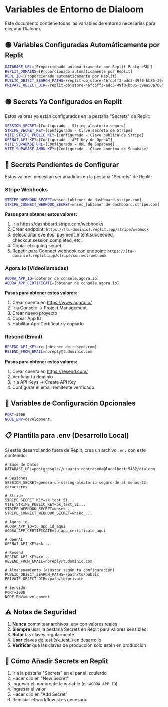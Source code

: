 # Variables de Entorno de Dialoom

Este documento contiene todas las variables de entorno necesarias para ejecutar Dialoom.

## 🟢 Variables Configuradas Automáticamente por Replit

```bash
DATABASE_URL=[Proporcionado automáticamente por Replit PostgreSQL]
REPLIT_DOMAINS=[Proporcionado automáticamente por Replit]
REPL_ID=[Proporcionado automáticamente por Replit]
PUBLIC_OBJECT_SEARCH_PATHS=/replit-objstore-46fcbff3-adc5-49f0-bb85-39ea50a708d7/public
PRIVATE_OBJECT_DIR=/replit-objstore-46fcbff3-adc5-49f0-bb85-39ea50a708d7/.private
```

## 🟢 Secrets Ya Configurados en Replit

Estos valores ya están configurados en la pestaña "Secrets" de Replit:

```bash
SESSION_SECRET=[Configurado - String aleatorio seguro]
STRIPE_SECRET_KEY=[Configurado - Clave secreta de Stripe]
VITE_STRIPE_PUBLIC_KEY=[Configurado - Clave pública de Stripe]
OPENAI_API_KEY=[Configurado - API Key de OpenAI]
VITE_SUPABASE_URL=[Configurado - URL de Supabase]
VITE_SUPABASE_ANON_KEY=[Configurado - Clave anónima de Supabase]
```

## 🔴 Secrets Pendientes de Configurar

Estos valores necesitan ser añadidos en la pestaña "Secrets" de Replit:

### Stripe Webhooks
```bash
STRIPE_WEBHOOK_SECRET=whsec_[obtener de dashboard.stripe.com]
STRIPE_CONNECT_WEBHOOK_SECRET=whsec_[obtener de dashboard.stripe.com]
```

**Pasos para obtener estos valores:**
1. Ir a https://dashboard.stripe.com/webhooks
2. Crear endpoint: `https://[tu-dominio].replit.app/stripe/webhook`
3. Seleccionar eventos: payment_intent.succeeded, checkout.session.completed, etc.
4. Copiar el signing secret
5. Repetir para Connect webhook con endpoint: `https://[tu-dominio].replit.app/stripe/connect-webhook`

### Agora.io (Videollamadas)
```bash
AGORA_APP_ID=[obtener de console.agora.io]
AGORA_APP_CERTIFICATE=[obtener de console.agora.io]
```

**Pasos para obtener estos valores:**
1. Crear cuenta en https://www.agora.io/
2. Ir a Console → Project Management
3. Crear nuevo proyecto
4. Copiar App ID
5. Habilitar App Certificate y copiarlo

### Resend (Email)
```bash
RESEND_API_KEY=re_[obtener de resend.com]
RESEND_FROM_EMAIL=noreply@tudominio.com
```

**Pasos para obtener estos valores:**
1. Crear cuenta en https://resend.com/
2. Verificar tu dominio
3. Ir a API Keys → Create API Key
4. Configurar el email remitente verificado

## 🔧 Variables de Configuración Opcionales

```bash
PORT=3000
NODE_ENV=development
```

## 📋 Plantilla para .env (Desarrollo Local)

Si estás desarrollando fuera de Replit, crea un archivo `.env` con este contenido:

```env
# Base de Datos
DATABASE_URL=postgresql://usuario:contraseña@localhost:5432/dialoom

# Sesiones
SESSION_SECRET=genera-un-string-aleatorio-seguro-de-al-menos-32-caracteres

# Stripe
STRIPE_SECRET_KEY=sk_test_51...
VITE_STRIPE_PUBLIC_KEY=pk_test_51...
STRIPE_WEBHOOK_SECRET=whsec_...
STRIPE_CONNECT_WEBHOOK_SECRET=whsec_...

# Agora.io
AGORA_APP_ID=tu_app_id_aqui
AGORA_APP_CERTIFICATE=tu_app_certificate_aqui

# OpenAI
OPENAI_API_KEY=sk-...

# Resend
RESEND_API_KEY=re_...
RESEND_FROM_EMAIL=noreply@tudominio.com

# Almacenamiento (ajustar según tu configuración)
PUBLIC_OBJECT_SEARCH_PATHS=/path/to/public
PRIVATE_OBJECT_DIR=/path/to/private

# Servidor
PORT=3000
NODE_ENV=development
```

## ⚠️ Notas de Seguridad

1. **Nunca** commitear archivos .env con valores reales
2. **Siempre** usar la pestaña Secrets en Replit para valores sensibles
3. **Rotar** las claves regularmente
4. **Usar** claves de test (sk_test_) en desarrollo
5. **Verificar** que las claves de producción solo estén en producción

## 🚀 Cómo Añadir Secrets en Replit

1. Ir a la pestaña "Secrets" en el panel izquierdo
2. Hacer clic en "New Secret"
3. Ingresar el nombre de la variable (ej: `AGORA_APP_ID`)
4. Ingresar el valor
5. Hacer clic en "Add Secret"
6. Reiniciar el workflow si es necesario